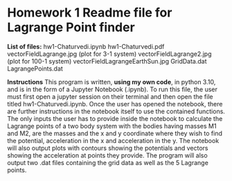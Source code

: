 # Homework 1 Readme file for Lagrange Point finder

**List of files:**
hw1-Chaturvedi.ipynb 
hw1-Chaturvedi.pdf
vectorFieldLagrange.jpg (plot for 3-1 system)
vectorFieldLagrange2.jpg (plot for 100-1 system)
vectorFieldLagrangeEarthSun.jpg 
GridData.dat 
LagrangePoints.dat

**Instructions**
This program is written, **using my own code**, in python 3.10, and is in the form of a Jupyter 
Notebook (.ipynb). To run this file, the user must first open a jupyter 
session on their terminal and then open the file titled 
hw1-Chaturvedi.ipynb. Once the user has opened the notebook, there are 
further instructions in the notebook itself to use the contained 
functions. The only inputs the user has to provide inside the notebook to 
calculate the Lagrange points of a two body system with the bodies having 
masses M1 and M2, are the masses and the x and y coordinate where they 
wish to find the potential, acceleration in the x and acceleration in the 
y. The notebook will also output plots with contours showing the 
potentials and vectors showing the acceleration at points they provide. 
The program will also output two .dat files containing the grid data as 
well as the 5 Lagrange points.